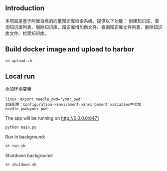 ## Introduction
本项目是基于阿里百炼的向量知识库检索系统。提供以下功能：
创建知识库、查询知识库列表、删除知识库、知识库增加新文件、查询知识库文件列表、删除知识库文件、检索知识库。

## Build docker image and upload to harbor
```sh
sh upload.sh
```

## Local run
添加环境变量
```
linux：export needle_pwd="your_pwd"
IDE配置：Configuration->Enviroment->Environment variables中添加needle_pwd=your_pwd
```

The app will be running on http://0.0.0.0:8471
```sh
python main.py
```
Run in background:
```sh
sh run.sh
```

Shutdown background:
```sh
sh shutdown.sh
```